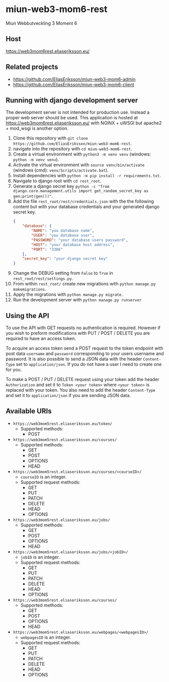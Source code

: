 # miun-web3-mom6-rest
Miun Webbutveckling 3 Moment 6

## Host
https://web3mom6rest.eliaseriksson.eu/

## Related projects
* https://github.com/EliasEriksson/miun-web3-mom6-admin
* https://github.com/EliasEriksson/miun-web3-mom6-client

## Running with django development server
The development server is not intended for production use. Instead a proper web server should be used.
This application is hosted at https://web3mom6rest.eliaseriksson.eu/ with NGINX + uWSGI but apache2 + mod_wsgi is another option.
1. Clone this repository with `git clone https://github.com/EliasEriksson/miun-web3-mom6-rest`.
2. navigate into the repository with `cd miun-web3-mom6-rest`.
3. Create a virtual environment with `python3 -m venv venv` (windows: `python -m venv venv`).
4. Activate the virtual environment with `source venv/bin/activate` (windows (cmd): `venv/Scripts/activate.bat`).
5. Install dependencies with `python -m pip install -r requirements.txt`.
6. Navigate to django root with `cd rest_root`.
7. Generate a django secret key 
`python -c "from django.core.management.utils import get_random_secret_key as gen;print(gen())"`.
8. Add the file `rest_root/rest/credentials.json` with the the following content but with your database credentials 
   and your generated django secret key.
   ```json
   {
       "database": {
           "NAME": "you database name",
           "USER": "you database user",
           "PASSWORD": "your database users password",
           "HOST": "your database host address",
           "PORT": "3306"
       },
       "secret_key": "your django secret key"
   }
   ```
9. Change the DEBUG setting from `False` to `True` in `rest_root/rest/settings.py`.
10. From within `rest_root/` create new migrations with `python manage.py makemigrations`.
11. Apply the migrations with `python manage.py migrate`.
12. Run the development server with `python manage.py runserver`

## Using the API
To use the API with GET requests no authentication is required. However if you wish to preform
modifications with PUT / POST / DELETE you are required to have an access token. 

To acquire an access token send a POST request to the token endpoint with post data `username` and `password` 
corresponding to your users username and password. It is also possible to send a JSON data with the header
`Content-Type` set to `application/json`. If you do not have a user I need to create one for you.

To make a POST / PUT / DELETE request using your token add the header `Authorization` and set it to
`Token <your token>` where `<your token>` is replaced with your token. You also need to add the header
`Content-Type` and set it to `application/json` if you are sending JSON data. 

## Available URIs
* `https://web3mom5rest.eliaseriksson.eu/token/`
  * Supported methods:
    * POST
* `https://web3mom5rest.eliaseriksson.eu/courses/`
  * Supported methods:
    * GET 
    * POST
    * OPTIONS
    * HEAD
* `https://web3mom5rest.eliaseriksson.eu/courses/<courseID>/` 
  * `courseID` is an integer.
  * Supported request methods:
    * GET
    * PUT
    * PATCH
    * DELETE
    * HEAD
    * OPTIONS
* `https://web3mom5rest.eliaseriksson.eu/jobs/`
  * Supported methods:
    * GET 
    * POST
    * OPTIONS
    * HEAD
* `https://web3mom5rest.eliaseriksson.eu/jobs/<jobID>/` 
  * `jobID` is an integer.
  * Supported request methods:
    * GET
    * PUT
    * PATCH
    * DELETE
    * HEAD
    * OPTIONS
* `https://web3mom5rest.eliaseriksson.eu/courses/`
  * Supported methods:
    * GET 
    * POST
    * OPTIONS
    * HEAD
* `https://web3mom5rest.eliaseriksson.eu/webpages/<webpagesID>/` 
  * `webpagesID` is an integer.
  * Supported request methods:
    * GET
    * PUT
    * PATCH
    * DELETE
    * HEAD
    * OPTIONS
